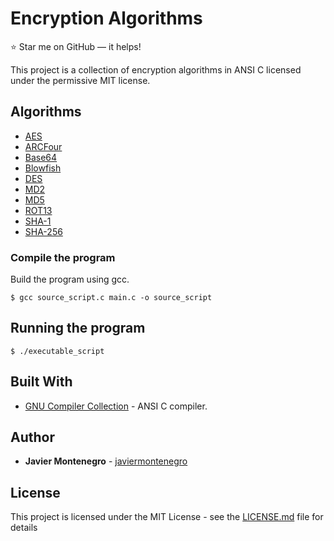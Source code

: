 # Encryption Algorithms
:star: Star me on GitHub — it helps!

This project is a collection of encryption algorithms in ANSI C
licensed under the permissive MIT license.


## Algorithms

* [AES](https://en.wikipedia.org/wiki/Advanced_Encryption_Standard) 
* [ARCFour](https://en.wikipedia.org/wiki/RC4) 
* [Base64](https://en.wikipedia.org/wiki/Base64) 
* [Blowfish](https://en.wikipedia.org/wiki/Blowfish_(cipher))
* [DES](https://en.wikipedia.org/wiki/Data_Encryption_Standard) 
* [MD2](https://en.wikipedia.org/wiki/MD2_(hash_function))
* [MD5](https://en.wikipedia.org/wiki/MD5) 
* [ROT13](https://en.wikipedia.org/wiki/ROT13) 
* [SHA-1](https://en.wikipedia.org/wiki/SHA-1) 
* [SHA-256](https://en.wikipedia.org/wiki/SHA-2) 


### Compile the program

Build the program using gcc.
```
$ gcc source_script.c main.c -o source_script 
```
## Running the program 
```
$ ./executable_script
```

## Built With

* [GNU Compiler Collection](https://gcc.gnu.org/) - ANSI C compiler.

## Author

* **Javier Montenegro** - [javiermontenegro](https://javiermontenegro.github.io/)

## License

This project is licensed under the MIT License - see the [LICENSE.md](LICENSE.md) file for details
